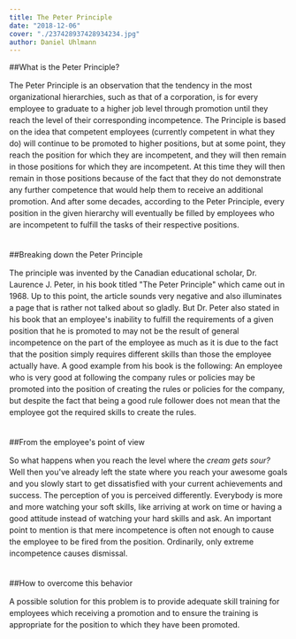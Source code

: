 ```yaml
---
title: The Peter Principle
date: "2018-12-06"
cover: "./237428937428934234.jpg"
author: Daniel Uhlmann
---
```


##What is the Peter Principle?

<p style = "line-height: 1.5;">
The Peter Principle is an observation that the tendency in the most organizational hierarchies, such as that of a corporation, is for every employee to graduate to a higher job level through promotion until they reach the level of their corresponding incompetence. The Principle is based on the idea that competent employees (currently competent in what they do) will continue to be promoted to higher positions, but at some point, they reach the position for which they are incompetent, and they will then remain in those positions for which they are incompetent. At this time they will then remain in those positions because of the fact that they do not demonstrate any further competence that would help them to receive an additional promotion. And after some decades, according to the Peter Principle, every position in the given hierarchy will eventually be filled by employees who are incompetent to fulfill the tasks of their respective positions.<br></br></p>

##Breaking down the Peter Principle

<p style = "line-height: 1.5;">
The principle was invented by the Canadian educational scholar, Dr. Laurence J. Peter, in his book titled "The Peter Principle" which came out in 1968. Up to this point, the article sounds very negative and also illuminates a page that is rather not talked about so gladly. But Dr. Peter also stated in his book that an employee's inability to fulfill the requirements of a given position that he is promoted to may not be the result of general incompetence on the part of the employee as much as it is due to the fact that the position simply requires different skills than those the employee actually have. A good example from his book is the following: An employee who is very good at following the company rules or policies may be promoted into the position of creating the rules or policies for the company, but despite the fact that being a good rule follower does not mean that the employee got the required skills to create the rules.<br></br></p>

##From the employee's point of view

<p style = "line-height: 1.5;">
So what happens when you reach the level where the <i>cream gets sour?</i> Well then you've already left the state where you reach your awesome goals and you slowly start to get dissatisfied with your current achievements and success. The perception of you is perceived differently. Everybody is more and more watching your soft skills, like arriving at work on time or having a good attitude instead of watching your hard skills and ask. An important point to mention is that mere incompetence is often not enough to cause the employee to be fired from the position. Ordinarily, only extreme incompetence causes dismissal.<br></br></p>

##How to overcome this behavior

<p style = "line-height: 1.5;">
A possible solution for this problem is to provide adequate skill training for employees which receiving a promotion and to ensure the training is appropriate for the position to which they have been promoted.<br></br></p>